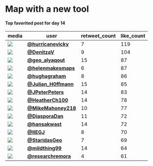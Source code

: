 # Map with a new tool

#### Top favorited post for day 14
| media                                                            | user                                                                                   |   retweet_count |   like_count |
|------------------------------------------------------------------|----------------------------------------------------------------------------------------|-----------------|--------------|
| ![](https://pbs.twimg.com/media/FEL-yRjXsAMImVX.jpg)             | **[@hurricanevicky](https://twitter.com/hurricanevicky/status/1460009374022254600)**   |               7 |          119 |
| ![](https://pbs.twimg.com/media/FEJyoXjWQAEGWVZ.jpg)             | **[@DenitzaV](https://twitter.com/DenitzaV/status/1459855276740337665)**               |               9 |          104 |
| ![](https://pbs.twimg.com/media/FEIpSHvXMAEschs.jpg)             | **[@geo_alyaqout](https://twitter.com/geo_alyaqout/status/1459776346599702532)**       |              15 |           87 |
| ![](https://pbs.twimg.com/media/FELAFbgXEAo-23K.jpg)             | **[@helenmakesmaps](https://twitter.com/helenmakesmaps/status/1459940634698129411)**   |               6 |           87 |
| ![](https://pbs.twimg.com/media/FEIcHhxWUAIIP0N.jpg)             | **[@hughagraham](https://twitter.com/hughagraham/status/1459760940455505920)**         |               8 |           86 |
| ![](https://pbs.twimg.com/media/FEMA-vbXEAIfhQN.jpg)             | **[@Julian_H0ffmann](https://twitter.com/Julian_H0ffmann/status/1460012906637111303)** |              15 |           85 |
| ![](https://pbs.twimg.com/media/FEIUJ_cVQAME9Ij.jpg)             | **[@JPeterPeters](https://twitter.com/JPeterPeters/status/1459751681898401793)**       |              14 |           83 |
| ![](https://pbs.twimg.com/media/FELxCDLXEAcT6Yx.jpg)             | **[@HeatherCh100](https://twitter.com/HeatherCh100/status/1459995018593251331)**       |              14 |           78 |
| ![](https://pbs.twimg.com/media/FEHnNVKX0AYuymP.jpg)             | **[@MikeMahoney218](https://twitter.com/MikeMahoney218/status/1459887844789567494)**   |              10 |           77 |
| ![](https://pbs.twimg.com/media/FEJsLPyWUAUebOk.jpg)             | **[@DiasporaDan](https://twitter.com/DiasporaDan/status/1459848173527126016)**         |              11 |           72 |
| ![](https://pbs.twimg.com/tweet_video_thumb/FELiYM7XEBAKrEY.jpg) | **[@hansakwast](https://twitter.com/hansakwast/status/1459980110514339847)**           |              14 |           72 |
| ![](https://pbs.twimg.com/media/FEBldRVUcAUCg_N.jpg)             | **[@IIEGJ](https://twitter.com/IIEGJ/status/1460004616242974731)**                     |               8 |           70 |
| ![](https://pbs.twimg.com/media/FEJ6OTBWUAYFtUz.jpg)             | **[@StaridasGeo](https://twitter.com/StaridasGeo/status/1459863664295559175)**         |               7 |           69 |
| ![](https://pbs.twimg.com/tweet_video_thumb/FEKpM1bWUAYJC_V.jpg) | **[@mildthing99](https://twitter.com/mildthing99/status/1459915290360352768)**         |              14 |           64 |
| ![](https://pbs.twimg.com/media/FEKIKFxXsAgoQat.jpg)             | **[@researchremora](https://twitter.com/researchremora/status/1459878940596707336)**   |               4 |           61 |
 
